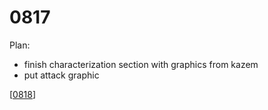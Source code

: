 # 0817

Plan:
- finish characterization section with graphics from kazem
- put attack graphic

[[0818]]

[//begin]: # "Autogenerated link references for markdown compatibility"
[0818]: 0818 "0818"
[//end]: # "Autogenerated link references"
